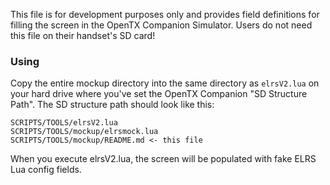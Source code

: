 This file is for development purposes only and provides field definitions for filling the screen in the OpenTX Companion Simulator. Users do not need this file on their handset's SD card!

### Using
Copy the entire mockup directory into the same directory as `elrsV2.lua` on your hard drive where you've set the OpenTX Companion "SD Structure Path". The SD structure path should look like this:
```
SCRIPTS/TOOLS/elrsV2.lua
SCRIPTS/TOOLS/mockup/elrsmock.lua
SCRIPTS/TOOLS/mockup/README.md <- this file
```
When you execute elrsV2.lua, the screen will be populated with fake ELRS Lua config fields.